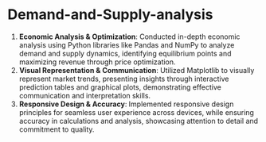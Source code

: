 # Demand-and-Supply-analysis
1. **Economic Analysis & Optimization**: Conducted in-depth economic analysis using Python libraries like Pandas and NumPy to analyze demand and supply dynamics, identifying equilibrium points and maximizing revenue through price optimization.
2. **Visual Representation & Communication**: Utilized Matplotlib to visually represent market trends, presenting insights through interactive prediction tables and graphical plots, demonstrating effective communication and interpretation skills.
3. **Responsive Design & Accuracy**: Implemented responsive design principles for seamless user experience across devices, while ensuring accuracy in calculations and analysis, showcasing attention to detail and commitment to quality.
